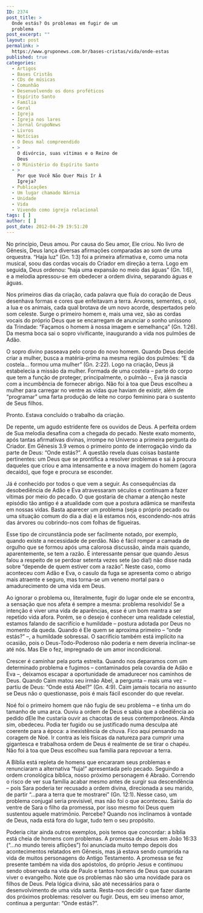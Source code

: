 ```yaml
---
ID: 2374
post_title: >
  Onde estás? Os problemas em fugir de um
  problema
post_excerpt: ""
layout: post
permalink: >
  https://www.gruponews.com.br/bases-cristas/vida/onde-estas
published: true
categories:
  - Artigos
  - Bases Cristãs
  - CDs de músicas
  - Comunhão
  - Desenvolvendo os dons proféticos
  - Espírito Santo
  - Família
  - Geral
  - Igreja
  - Igreja nos lares
  - Jornal GrupoNews
  - Livros
  - Notícias
  - O Deus mal compreendido
  - >
    O divórcio, suas vítimas e o Reino de
    Deus
  - O Ministério do Espírito Santo
  - >
    Por que Você Não Quer Mais Ir À
    Igreja?
  - Publicações
  - Um lugar chamado Nárnia
  - Unidade
  - Vida
  - Vivendo como igreja relacional
tags: [ ]
author: [ ]
post_date: 2012-04-29 19:51:20
---
```

No princípio, Deus amou. Por causa do Seu amor, Ele criou. No livro de Gênesis, Deus lança diversas afirmações comparadas ao som de uma orquestra. “Haja luz” (Gn. 1:3) foi a primeira afirmativa e, como uma nota musical, soou das cordas vocais do Criador em direção a terra. Logo em seguida, Deus ordenou: “haja uma expansão no meio das águas” (Gn. 1:6), e a melodia apressou-se em obedecer a ordem divina, separando águas e águas.

Nos primeiros dias da criação, cada palavra que fluía do coração de Deus desenhava formas e cores que enfeitavam a terra. Árvores, sementes, o sol, a lua e os animais, cada qual brotava de um novo acorde, despertados pelo som celeste. Surge o primeiro homem e, mais uma vez, são as cordas vocais do próprio Deus que se encarregam de anunciar o sonho uníssono da Trindade: “Façamos o homem à nossa imagem e semelhança” (Gn. 1:26). Da mesma boca sai o sopro vivificante, inaugurando a vida nos pulmões de Adão.

O sopro divino passeava pelo corpo do novo homem. Quando Deus decide criar a mulher, busca a matéria-prima na mesma região dos pulmões: “E da costela... formou uma mulher” (Gn. 2:22). Logo na criação, Deus já estabelecia a missão da mulher. Formada de uma costela – parte do corpo que tem a função de proteger, principalmente, o pulmão –, Eva já nascia com a incumbência de fornecer abrigo. Não foi à toa que Deus escolheu a mulher para carregar no ventre as vidas que haviam de existir, além de “programar” uma farta produção de leite no corpo feminino para o sustento de Seus filhos.

Pronto. Estava concluído o trabalho da criação.

De repente, um agudo estridente fere os ouvidos de Deus. A perfeita ordem de Sua melodia desafina com a chegada do pecado. Neste exato momento, após tantas afirmativas divinas, irrompe no Universo a primeira pergunta do Criador. Em Gênesis 3.9 vemos o primeiro ponto de interrogação vindo da parte de Deus: “Onde estás?”. A questão revela duas coisas bastante pertinentes: um Deus que se prontifica a resolver problemas e sai à procura daqueles que criou e ama intensamente e a nova imagem do homem (agora decaído), que foge e procura se esconder.

Já é conhecido por todos o que vem a seguir. As consequências da desobediência de Adão e Eva atravessaram séculos e continuam a fazer vítimas por meio do pecado. O que gostaria de chamar a atenção neste episódio tão antigo é a atualidade com que a postura adâmica se manifesta em nossas vidas. Basta aparecer um problema (seja o próprio pecado ou uma situação comum do dia a dia) e lá estamos nós, escondendo-nos atrás das árvores ou cobrindo-nos com folhas de figueiras.

Esse tipo de circunstância pode ser facilmente notado, por exemplo, quando existe a necessidade de perdão. Não é fácil romper a camada de orgulho que se formou após uma calorosa discussão, ainda mais quando, aparentemente, se tem a razão. É interessante pensar que quando Jesus falou a respeito de se perdoar setenta vezes sete (ao dia!) não disse nada sobre “depende de quem estiver com a razão”. Neste caso, como aconteceu com Adão e Eva, o casulo da fuga se apresenta como o abrigo mais atraente e seguro, mas torna-se um veneno mortal para o amadurecimento de uma vida em Deus.

Ao ignorar o problema ou, literalmente, fugir do lugar onde ele se encontra, a sensação que nos afeta é sempre a mesma: problema resolvido! Se a intenção é viver uma vida de aparências, esse é um bom mantra a ser repetido vida afora. Porém, se o desejo é conhecer uma realidade celestial, estamos falando de sacrifício e humildade – postura adotada por Deus no momento da queda. Quando é Ele quem se aproxima primeiro – “onde estás?” –, a humildade sobressai. O sacrifício também está implícito na ocasião, pois o Deus-Todo-Poderoso não poderia e nem deveria inclinar-se até nós. Mas Ele o fez, impregnado de um amor incondicional.

Crescer é caminhar pela porta estreita. Quando nos deparamos com um determinado problema e fugimos – contaminados pela covardia de Adão e Eva –, deixamos escapar a oportunidade de amadurecer nos caminhos de Deus. Quando Caim matou seu irmão Abel, a pergunta – mais uma vez – partiu de Deus: “Onde está Abel?” (Gn. 4:9). Caim jamais tocaria no assunto se Deus não o questionasse, pois é mais fácil esconder do que revelar.

Noé foi o primeiro homem que não fugiu de seu problema – e tinha um do tamanho de uma arca. Ouviu a ordem de Deus e sabia que a obediência ao pedido dEle lhe custaria ouvir as chacotas de seus contemporâneos. Ainda sim, obedeceu. Podia ter fugido ou se justificado numa desculpa até coerente para a época: a inexistência de chuva. Fico aqui pensando na coragem de Noé. Ir contra as leis físicas da natureza para cumprir uma gigantesca e trabalhosa ordem de Deus é realmente de se tirar o chapéu. Não foi à toa que Deus escolheu sua família para repovoar a terra.

A Bíblia está repleta de homens que encararam seus problemas e renunciaram a alternativa “fuja!” apresentada pelo pecado. Seguindo a ordem cronológica bíblica, nosso próximo personagem é Abraão. Correndo o risco de ver sua família acabar mesmo antes de surgir sua descendência – pois Sara poderia ter recusado a ordem divina, direcionada a seu marido, de partir “...para a terra que te mostrarei” (Gn. 12:1). Nesse caso, um problema conjugal seria previsível, mas não foi o que aconteceu. Sairia do ventre de Sara o filho da promessa, por isso mesmo foi Deus quem sustentou aquele matrimônio. Percebe? Quando nos inclinamos à vontade de Deus, nada está fora do lugar, tudo tem o seu propósito.

Poderia citar ainda outros exemplos, pois temos que concordar: a bíblia está cheia de homens com problemas. A promessa de Jesus em João 16:33 (“...no mundo tereis aflições”) foi anunciada muito tempo depois dos acontecimentos relatados em Gênesis, mas já estava sendo cumprida na vida de muitos personagens do Antigo Testamento. A promessa se fez presente também na vida dos apóstolos, do próprio Jesus e continuou sendo observada na vida de Paulo e tantos homens de Deus que ousaram viver o evangelho. Note que os problemas não são uma novidade para os filhos de Deus. Pela lógica divina, são até necessários para o desenvolvimento de uma vida santa. Resta-nos decidir o que fazer diante dos próximos problemas: resolver ou fugir. Deus, em seu imenso amor, continua a perguntar: “Onde estás?”.